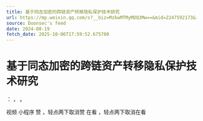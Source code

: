 ```yaml
---
title: 基于同态加密的跨链资产转移隐私保护技术研究
url: https://mp.weixin.qq.com/s?__biz=MzkwMTMyMDQ3Mw==&mid=2247592173&idx=1&sn=bfbd13d96427f23a6e9ac3cfbd2b166d
source: Doonsec's feed
date: 2024-08-19
fetch_date: 2025-10-06T17:59:52.675700
---
```


# 基于同态加密的跨链资产转移隐私保护技术研究

：
，
。

视频
小程序
赞
，轻点两下取消赞
在看
，轻点两下取消在看